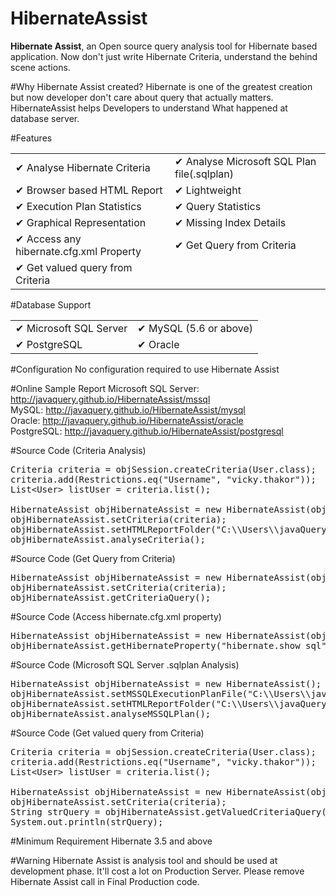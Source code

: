 # HibernateAssist
<b>Hibernate Assist</b>, an Open source query analysis tool for Hibernate based application. Now don't just write Hibernate Criteria, understand the behind scene actions. 

#Why Hibernate Assist created?
Hibernate is one of the greatest creation but now developer don't care about query that actually matters. HibernateAssist helps Developers to understand What happened at database server. 

#Features
<table >
	<tr>
		<td>✔ Analyse Hibernate Criteria</td>
		<td>✔ Analyse Microsoft SQL Plan file(.sqlplan)</td>
	</tr>
	<tr>
		<td>✔ Browser based HTML Report</td>
		<td>✔ Lightweight</td>
	</tr>
	<tr>
		<td>✔ Execution Plan Statistics</td>
		<td>✔ Query Statistics</td>
	</tr>
	<tr>
		<td>✔ Graphical Representation</td>
		<td>✔ Missing Index Details</td>
	</tr>
	<tr>
		<td>✔ Access any hibernate.cfg.xml Property</td>
		<td>✔ Get Query from Criteria</td>
	</tr>
	<tr>
		<td>✔ Get valued query from Criteria</td>
		<td></td>
	</tr>
</table>

#Database Support
<table style='width:100%'>
	<tr>
		<td>✔ Microsoft SQL Server</td>
		<td>✔ MySQL (5.6 or above)</td>
	</tr>
	<tr>
		<td>✔ PostgreSQL</td>
		<td>✔ Oracle</td>
	</tr>
</table>

#Configuration
No configuration required to use Hibernate Assist

#Online Sample Report
Microsoft SQL Server: <a href="http://javaquery.github.io/HibernateAssist/mssql" target="_blank">http://javaquery.github.io/HibernateAssist/mssql</a><br/>
MySQL: <a href="http://javaquery.github.io/HibernateAssist/mysql" target="_blank">http://javaquery.github.io/HibernateAssist/mysql</a><br/>
Oracle: <a href="http://javaquery.github.io/HibernateAssist/oracle" target="_blank">http://javaquery.github.io/HibernateAssist/oracle</a><br/>
PostgreSQL: <a href="http://javaquery.github.io/HibernateAssist/postgresql" target="_blank">http://javaquery.github.io/HibernateAssist/postgresql</a><br/>

#Source Code (Criteria Analysis)
<pre>
Criteria criteria = objSession.createCriteria(User.class);
criteria.add(Restrictions.eq("Username", "vicky.thakor"));
List&lt;User&gt; listUser = criteria.list();

HibernateAssist objHibernateAssist = new HibernateAssist(objSession);
objHibernateAssist.setCriteria(criteria);
objHibernateAssist.setHTMLReportFolder("C:\\Users\\javaQuery\\Desktop\\HTMLReport");
objHibernateAssist.analyseCriteria();
</pre>

#Source Code (Get Query from Criteria)
<pre>
HibernateAssist objHibernateAssist = new HibernateAssist(objSession);
objHibernateAssist.setCriteria(criteria);
objHibernateAssist.getCriteriaQuery();
</pre>

#Source Code (Access hibernate.cfg.xml property)
<pre>
HibernateAssist objHibernateAssist = new HibernateAssist(objSession);
objHibernateAssist.getHibernateProperty("hibernate.show_sql");
</pre>

#Source Code (Microsoft SQL Server .sqlplan Analysis)
<pre>
HibernateAssist objHibernateAssist = new HibernateAssist();
objHibernateAssist.setMSSQLExecutionPlanFile("C:\\Users\\javaQuery\\Desktop\\HTMLReport\\SQL Plans\\ComplexQuery.sqlplan");
objHibernateAssist.setHTMLReportFolder("C:\\Users\\javaQuery\\Desktop\\HTMLReport");
objHibernateAssist.analyseMSSQLPlan();
</pre>

#Source Code (Get valued query from Criteria)
<pre>
Criteria criteria = objSession.createCriteria(User.class);
criteria.add(Restrictions.eq("Username", "vicky.thakor"));
List&lt;User&gt; listUser = criteria.list();

HibernateAssist objHibernateAssist = new HibernateAssist(objSession);
objHibernateAssist.setCriteria(criteria);
String strQuery = objHibernateAssist.getValuedCriteriaQuery();
System.out.println(strQuery);
</pre>

#Minimum Requirement
Hibernate 3.5 and above

#Warning
Hibernate Assist is analysis tool and should be used at development phase. It'll cost a lot on Production Server. Please remove Hibernate Assist call in Final Production code.
